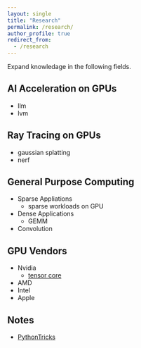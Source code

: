 ```yaml
---
layout: single 
title: "Research"
permalink: /research/
author_profile: true
redirect_from: 
  - /research
---
```


Expand knowledage in the following fields.

## AI Acceleration on GPUs 
* llm 
* lvm 



## Ray Tracing on GPUs
* gaussian splatting 
* nerf


## General Purpose Computing
* Sparse Appliations
	* sparse workloads on GPU 
* Dense Applications 
	* GEMM
* Convolution 

## GPU Vendors 
* Nvidia
	* [tensor core](https://docs.google.com/document/d/1v0jK07bcJJN19P62Qu_EkGXpaxANe2cl0QFNoPYf_U8/edit?usp=sharing)
* AMD 
* Intel
* Apple


## Notes 
* [PythonTricks](https://github.com/leimingyu/leimingyu.github.io/blob/master/files/python/PythonTricksTheBook.pdf)
